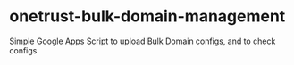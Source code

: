# onetrust-bulk-domain-management
Simple Google Apps Script to upload Bulk Domain configs, and to check configs
